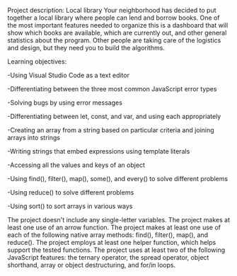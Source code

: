 Project description: Local library
Your neighborhood has decided to put together a local library where people can lend and borrow books. One of the most important features needed to organize this is a dashboard that will show which books are available, which are currently out, and other general statistics about the program.
Other people are taking care of the logistics and design, but they need you to build the algorithms.

Learning objectives:

-Using Visual Studio Code as a text editor

-Differentiating between the three most common JavaScript error types

-Solving bugs by using error messages

-Differentiating between let, const, and var, and using each appropriately

-Creating an array from a string based on particular criteria and joining arrays into strings

-Writing strings that embed expressions using template literals

-Accessing all the values and keys of an object

-Using find(), filter(), map(), some(), and every() to solve different problems

-Using reduce() to solve different problems

-Using sort() to sort arrays in various ways


The project doesn't include any single-letter variables.
The project makes at least one use of an arrow function.
The project makes at least one use of each of the following native array methods: find(), filter(), map(), and reduce().
The project employs at least one helper function, which helps support the tested functions.
The project uses at least two of the following JavaScript features: the ternary operator, the spread operator, object shorthand, array or object destructuring, and for/in loops.
